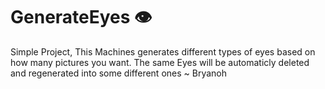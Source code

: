 # GenerateEyes 👁
Simple Project, This Machines generates different types of eyes based on how many pictures you want. The same Eyes will be automaticly deleted and regenerated into some different ones
~ Bryanoh
